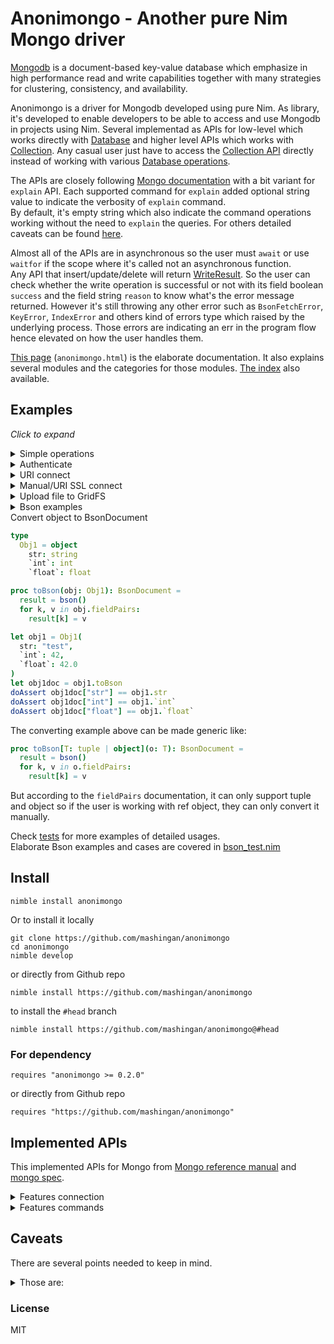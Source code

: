 # Anonimongo - Another pure Nim Mongo driver
[Mongodb][1] is a document-based key-value database which emphasize in high performance read
and write capabilities together with many strategies for clustering, consistency, and availability.

Anonimongo is a driver for Mongodb developed using pure Nim. As library, it's developed to enable
developers to be able to access and use Mongodb in projects using Nim. Several implementad as
APIs for low-level which works directly with [Database][7] and higher level APIs which works with
[Collection][8]. Any casual user just have to access the [Collection API][9] directly instead of
working with various [Database operations][10].

The APIs are closely following [Mongo documentation][4] with a bit variant for `explain` API. Each supported
command for `explain` added optional string value to indicate the verbosity of `explain` command.  
By default, it's empty string which also indicate the command operations working without the need to
`explain` the queries. For others detailed caveats can be found [here](#caveats).

Almost all of the APIs are in asynchronous so the user must `await` or use `waitfor` if the
scope where it's called not an asynchronous function.  
Any API that insert/update/delete will return [WriteResult][wr-doc]. So the user can check
whether the write operation is successful or not with its field boolean `success` and the field
string `reason` to know what's the error message returned. However it's still throwing any other
error such as `BsonFetchError`, `KeyError`, `IndexError` and others kind of errors type which
raised by the underlying process. Those errors are indicating an err in the program flow hence elevated
on how the user handles them.

[This page][5] (`anonimongo.html`) is the elaborate documentation. It also explains several
modules and the categories for those modules. [The index][6] also available.

## Examples

_Click to expand_

<details><summary>Simple operations</summary>

```nim
import times, strformat
import anonimongo

var mongo = newMongo(poolconn = 16) # default is 64
if not waitFor mongo.connect:
  # default is localhost:27017
  quit &"Cannot connect to {mongo.host}.{int mongo.port}"
var coll = mongo["temptest"]["colltest"]
let currtime = now().toTime()
var idoc = newseq[BsonDocument](10)
for i in 0 .. idoc.high:
  idoc[i] = bson({
    datetime: currtime + initDuration(hours = i),
    insertId: i
  })

# insert documents
let writeRes = waitfor coll.insert(idoc)
if not writeRes.success:
  echo "Cannot insert to collection: ", coll.name
else:
  echo "inserted documents: ", writeRes.n

let id5doc = waitfor coll.findOne(bson({
  insertId: 5
}))
doAssert id5doc["datetime"] == currtime + initDuration(hours = 5)

# find one and modify, return the old document by default
let oldid8doc = waitfor coll.findAndModify(
  bson({ insertId: 8},
  bson({ "$set": { insertId: 80 }}))
)

# find one document, which newly modified
let newid8doc = waitfor coll.findOne(bson({ insertId: 80}))
doAssert oldid8doc["datetime"].ofTime == newid8doc["datetime"]

# remove a document
let delStat = waitfor coll.remove(bson({
  insertId: 9,
}), justone = true)
doAssert delStat.success  # must be true if query success
doAssert delStat.kind == wkMany # remove operation returns
                                # the WriteObject result variant
                                # of wkMany which withhold the
                                # integer n field for n affected
                                # document in successfull operation
doAssert delStat.n == 1   # because we only delete one entry in
                          # case multiple documents selected

# count all documents in current collection
let currNDoc = waitfor coll.count()
doAssert currNDoc == (idoc.len - ndeleted)

close mongo
```
</details>
<details><summary>Authenticate</summary>

```nim
import strformat
import nimSHA2
import anonimongo
import tables # needed when authenticating

var mongo = newMongo()
let mhostport = &"{mongo.host}.{$mongo.port.int}"
if waitfor not mongo.connect:
  # default is localhost:27017
  quit &"Cannot connect to {mhostport}"
if not authenticate[SHA256Digest](mongo, username, password):
  quit &"Cannot login to {mhostport}"
close mongo

# Another way to connect and login
mongo = newMongo()
mongo.username = username
mongo.password = password
if waitfor not mongo.connect and not waitfor authenticate[SHA256Digest](mongo):
  quit &"Whether cannot connect or cannot login to {mhostport}"
close mongo
```
</details>
<details><summary>URI connect</summary>

```nim
import strformat, uri
import anonimongo

let uriserver = "mongo://username:password@localhost:27017/"
var mongo = newMongo(parseURI uriserver)
close mongo
```

</details>
<details><summary>Manual/URI SSL connect</summary>

```nim
# need to compile with -d:ssl option to enable ssl
import strformat, uri
import anonimongo

let uriserver = "mongo://username:password@localhost:27017/"
let sslkey = "/path/to/ssl/key.pem"
let sslcert = "/path/to/ssl/cert.pem"
let urissl = &"{uriserver}?tlsCertificateKeyFile=certificate:{encodeURL sslcert},key:{encodeURL sslkey}"

# uri ssl connection
var mongo = newMongo(parseURI urissl)
close mongo

# manual ssl connection
mongo = newMongo(sslinfo = initSSLInfo(sslkey, sslcert))
close mongo
```

</details>
<details><summary>Upload file to GridFS</summary>

```nim
# this time the server doesn't need SSL/TLS or authentication
# gridfs is useful when the file bigger than a document capsize 16 megabytes
import anonimongo

var mongo = newMongo()
var grid = mongo["target-db"].createBucket() # by default, the bucket name is "fs"
let res = waitfor grid.uploadFile("/path/to/our/file")
if not res.success:
  echo "some error happened: ", res.reason

var gstream = waitfor grid.getStream("our-available-file")
let data = waitfor gstream.read(5.megabytes) # reading 5 megabytes of binary data
doAssert data.len == 5.megabytes
close gstream
close mongo
```

</details>
<details><summary>Bson examples</summary>

```nim
import times
var simple = bson({
  thisField: "isString",
  embedDoc: {
    embedField1: "unicodeこんにちは異世界",
    "type": "cannot use any literal or Nim keyword except string literal or symbol",
    `distinct`: true, # this is acceptable make distinct as symbol using `

    # the trailing comma is accepted
    embedTimes: now().toTime,
  },
  "1.2": 1.2,
  arraybson: [1, "hello", false], # heterogenous elements
})
doAssert simple["thisField"] == "isString"
doAssert simple["embedDoc"]["embedField1"] == "unicodeこんにちは異世界"

# explicit fetch when BsonBase cannot be automatically converted.
doAssert simple["embedDoc"]["distinct"].ofBool
doAssert simple["1.2"].ofDouble is float64

# Bson support object conversion too
type
  IntString = object
    field1: int
    field2: string

var bintstr = bson({
  field1: 1000,
  field2: "power-level"
})

let ourObj = bintstr.to IntString
doAssert ourObj.field1 == 1000
doAssert ourObj.field2 == "power-level"
```

</details>

<summary>Convert object to BsonDocument</sumary>

```nim
type
  Obj1 = object
    str: string
    `int`: int
    `float`: float

proc toBson(obj: Obj1): BsonDocument =
  result = bson()
  for k, v in obj.fieldPairs:
    result[k] = v

let obj1 = Obj1(
  str: "test",
  `int`: 42,
  `float`: 42.0
)
let obj1doc = obj1.toBson
doAssert obj1doc["str"] == obj1.str
doAssert obj1doc["int"] == obj1.`int`
doAssert obj1doc["float"] == obj1.`float`
```

The converting example above can be made generic like:

```nim
proc toBson[T: tuple | object](o: T): BsonDocument =
  result = bson()
  for k, v in o.fieldPairs:
    result[k] = v
```

But according to the `fieldPairs` documentation, it can only support
tuple and object so if the user is working with ref object, they can
only convert it manually.

Check [tests](tests/) for more examples of detailed usages.  
Elaborate Bson examples and cases are covered in [bson_test.nim](tests/bson.nim)


## Install

```
nimble install anonimongo
```

Or to install it locally

```
git clone https://github.com/mashingan/anonimongo
cd anonimongo
nimble develop
```

or directly from Github repo

```
nimble install https://github.com/mashingan/anonimongo 
```

to install the `#head` branch

```
nimble install https://github.com/mashingan/anonimongo@#head
```

### For dependency

```
requires "anonimongo >= 0.2.0"
```

or directly from Github repo

```
requires "https://github.com/mashingan/anonimongo"
```

## Implemented APIs
This implemented APIs for Mongo from [Mongo reference manual][2]
and [mongo spec][3].

<details>
<summary>Features connection</summary>

- [x] URI connect
- [x] Multiquery on URI connect
- [ ] Multihost on URI connect
- [ ] Multihost on simple connect
- [x] SSL/TLS connection
- [x] SCRAM-SHA-1 authentication
- [x] SCRAM-SHA-256 authentication
- [x] `isMaster` connection
- [x] `TailableCursor` connection
- [x] `SlaveOk` operations
- [ ] Compression connection
</details>

<details>
<summary>Features commands</summary>

<details><summary>:white_check_mark: Aggregation commands 4/4</summary>

- [x] `aggregate`
- [x] `count`
- [x] `distinct`
- [x] `mapReduce`
</details>

<details><summary>:white_check_mark: Geospatial command 1/1</summary>

- [x] `geoSearch`
</details>

<details><summary>:white_check_mark: Query and write operations commands 7/7 (<del>8</del>)</summary>

- [x] `delete`
- [x] `find`
- [x] `findAndModify`
- [x] `getMore`
- [x] `insert`
- [x] `update`
- [x] `getLastError`
- [ ] `resetError` (deprecated)
</details>

<details><summary>:x: Query plan cache commands 0/6</summary>

- [ ] `planCacheClear`
- [ ] `planCacheClearFilters`
- [ ] `planCacheListFilters`
- [ ] `planCacheListPlans`
- [ ] `planCacheListQueryShapes`
- [ ] `planCacheSetFilter`
</details>

<details><summary>:ballot_box_with_check: Database operations commands 1/3</summary>

- [x] `authenticate`, implemented as Mongo proc.
- [ ] `getnonce`
- [ ] `logout`
</details>
<details><summary>:white_check_mark: User management commands 7/7</summary>

- [x] `createUser`
- [x] `dropAllUsersFromDatabase`
- [x] `dropUser`
- [x] `grantRolesToUser`
- [x] `revokeRolesFromUser`
- [x] `updateUser`
- [x] `usersInfo`
</details>
<details><summary>:white_check_mark: Role management commands 10/10</summary>

- [x] `createRole`
- [x] `dropRole`
- [x] `dropAllRolesFromDatabase`
- [x] `grantPrivilegesToRole`
- [x] `grantRolesToRole`
- [x] `invalidateUserCache`
- [x] `revokePrivilegesFromRole`
- [x] `rovokeRolesFromRole`
- [x] `rolesInfo`
- [x] `updateRole`
</details>

<details><summary>:x: Replication commands 0/13</summary>

- [ ] `applyOps` (internal command)
- [ ] `isMaster`
- [ ] `replSetAbortPrimaryCatchUp`
- [ ] `replSetFreeze`
- [ ] `replSetGetConfig`
- [ ] `replSetGetStatus`
- [ ] `replSetGetStatus`
- [ ] `replSetInitiate`
- [ ] `replSetMaintenance`
- [ ] `replSetReconfig`
- [ ] `replSetResizeOplog`
- [ ] `replSetStepDown`
- [ ] `replSetSyncFrom`
</details>
<details><summary>:x: Sharding commands 0/27</summary>

- [ ] `addShard`
- [ ] `addShardToZone`
- [ ] `balancerStart`
- [ ] `balancerStop`
- [ ] `checkShardingIndex`
- [ ] `clearJumboFlag`
- [ ] `cleanupOrphaned`
- [ ] `enableSharding`
- [ ] `flushRouterConfig`
- [ ] `getShardMap`
- [ ] `getShardVersion`
- [ ] `isdbgrid`
- [ ] `listShard`
- [ ] `medianKey`
- [ ] `moveChunk`
- [ ] `movePrimary`
- [ ] `mergeChunks`
- [ ] `removeShard`
- [ ] `removeShardFromZone`
- [ ] `setShardVersion`
- [ ] `shardCollection`
- [ ] `shardCollection`
- [ ] `split`
- [ ] `splitChunk`
- [ ] `splitVector`
- [ ] `unsetSharding`
- [ ] `updateZoneKeyRange`
</details>
<details><summary>:x: Session commands 0/8</summary>

- [ ] `abortTransaction`
- [ ] `commitTransaction`
- [ ] `endSessions`
- [ ] `killAllSessions`
- [ ] `killAllSessionByPattern`
- [ ] `killSessions`
- [ ] `refreshSessions`
- [ ] `startSession`
</details>
<details><summary>:ballot_box_with_check: Administration commands 13/28 (<del>29</del>)</summary>

- [ ] `clean` (internal namespace command)
- [ ] `cloneCollection`
- [ ] `cloneCollectionAsCapped`
- [ ] `collMod`
- [ ] `compact`
- [ ] `connPoolSync`
- [ ] `convertToCapped`
- [x] `create`
- [x] `createIndexes`
- [x] `currentOp`
- [x] `drop`
- [x] `dropDatabase`
- [ ] `dropConnections`
- [x] `dropIndexes`
- [ ] `filemd5`
- [ ] `fsync`
- [ ] `fsyncUnlock`
- [ ] `getParameter`
- [x] `killCursors`
- [x] `killOp`
- [x] `listCollections`
- [x] `listDatabases`
- [x] `listIndexes`
- [ ] `logRotate`
- [ ] `reIndex`
- [x] `renameCollection`
- [ ] `setFeatureCompabilityVersion`
- [ ] `setParameter`
- [x] `shutdown`
</details>
<details><summary>:white_check_mark: Diagnostic commands 17/17 (<del>26</del>)</summary>

- [ ] `availableQueryOptions` (internal command)
- [x] `buildInfo`
- [x] `collStats`
- [x] `connPoolStats`
- [x] `connectionStatus`
- [ ] `cursorInfo` (removed, use metrics.cursor from `serverStatus` instead)
- [x] `dataSize`
- [x] `dbHash`
- [x] `dbStats`
- [ ] `diagLogging` (removed, on Mongo 3.6, use mongoreplay instead)
- [ ] `driverOIDTest` (internal command)
- [x] `explain`
- [ ] `features` (internal command)
- [x] `getCmdLineOpts`
- [x] `getLog`
- [x] `hostInfo`
- [ ] `isSelf` (internal command)
- [x] `listCommands`
- [ ] `netstat` (internal command)
- [x] `ping`
- [ ] `profile` (internal command)
- [x] `serverStatus`
- [x] `shardConnPoolStats`
- [x] `top`
- [x] `validate`
- [ ] `whatsmyuri` (internal command)
</details>
<details><summary>:white_check_mark: Free monitoring commands 2/2</summary>

- [x] `getFreeMonitoringStatus`
- [x] `setFreeMonitoring`
</details>
<details><summary>:x: <del>Auditing commands 0/1</del>, only available for
Mongodb Enterprise and AtlasDB </summary>

- [ ] `logApplicationMessage`
</details>
</details>

## Caveats
There are several points needed to keep in mind.

<details><summary>Those are:</summary>

* `diagnostic.explain` and its corresponding `explain`-ed version of various commands haven't
been undergone extensive testing.
* `Query` only provided for `db.find` commands. It's still not supporting Query Plan Cache or
anything regarded that.
* Cannot provide `readPreference` option because cannot support multihost URI connection.
* It's taking too long to authenticate the connection pool which default at 64 connections
even without SSL/TLS connections. It's even longer when the auth mechanism is "SCRAM-SHA-256"
which is the default. Local connection authentication taking about 1 minutes
(almost 1 second for each connection, ymmv) to finish all authentication process. This happens
when compiled in debug mode.
</details>

### License
MIT

[1]: https://www.mongodb.com
[2]: https://docs.mongodb.com/manual/reference/command/
[3]: https://github.com/mongodb/specifications
[4]: https://docs.mongodb.com/manual/reference
[5]: https://mashingan.github.io/anonimongo/src/htmldocs/anonimongo.html
[6]: https://mashingan.github.io/anonimongo/src/htmldocs/theindex.html
[7]: https://mashingan.github.io/anonimongo/src/htmldocs/anonimongo/core/types.html#Database
[8]: https://mashingan.github.io/anonimongo/src/htmldocs/anonimongo/core/types.html#Collection
[9]: https://mashingan.github.io/anonimongo/src/htmldocs/anonimongo/collections.html
[10]: https://github.com/mashingan/anonimongo/tree/master/src/anonimongo/dbops
[wr-doc]: https://mashingan.github.io/anonimongo/src/htmldocs/anonimongo/core/types.html#WriteResult